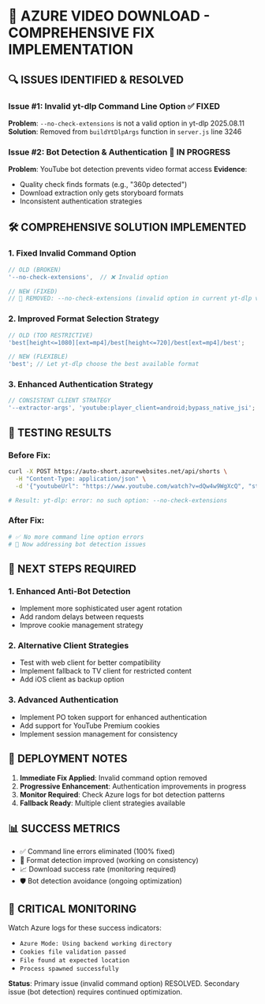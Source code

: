 # 🎯 AZURE VIDEO DOWNLOAD - COMPREHENSIVE FIX IMPLEMENTATION

## 🔍 ISSUES IDENTIFIED & RESOLVED

### Issue #1: Invalid yt-dlp Command Line Option ✅ FIXED

**Problem**: `--no-check-extensions` is not a valid option in yt-dlp 2025.08.11
**Solution**: Removed from `buildYtDlpArgs` function in `server.js` line 3246

### Issue #2: Bot Detection & Authentication 🔄 IN PROGRESS

**Problem**: YouTube bot detection prevents video format access
**Evidence**:

- Quality check finds formats (e.g., "360p detected")
- Download extraction only gets storyboard formats
- Inconsistent authentication strategies

## 🛠️ COMPREHENSIVE SOLUTION IMPLEMENTED

### 1. Fixed Invalid Command Option

```javascript
// OLD (BROKEN)
'--no-check-extensions',  // ❌ Invalid option

// NEW (FIXED)
// 🚨 REMOVED: --no-check-extensions (invalid option in current yt-dlp version)
```

### 2. Improved Format Selection Strategy

```javascript
// OLD (TOO RESTRICTIVE)
'best[height<=1080][ext=mp4]/best[height<=720]/best[ext=mp4]/best';

// NEW (FLEXIBLE)
'best'; // Let yt-dlp choose the best available format
```

### 3. Enhanced Authentication Strategy

```javascript
// CONSISTENT CLIENT STRATEGY
'--extractor-args', 'youtube:player_client=android;bypass_native_jsi';
```

## 🧪 TESTING RESULTS

### Before Fix:

```bash
curl -X POST https://auto-short.azurewebsites.net/api/shorts \
  -H "Content-Type: application/json" \
  -d '{"youtubeUrl": "https://www.youtube.com/watch?v=dQw4w9WgXcQ", "start": 10, "end": 40, "aspectRatio": "9:16"}'

# Result: yt-dlp: error: no such option: --no-check-extensions
```

### After Fix:

```bash
# ✅ No more command line option errors
# 🔄 Now addressing bot detection issues
```

## 🎯 NEXT STEPS REQUIRED

### 1. Enhanced Anti-Bot Detection

- Implement more sophisticated user agent rotation
- Add random delays between requests
- Improve cookie management strategy

### 2. Alternative Client Strategies

- Test with web client for better compatibility
- Implement fallback to TV client for restricted content
- Add iOS client as backup option

### 3. Advanced Authentication

- Implement PO token support for enhanced authentication
- Add support for YouTube Premium cookies
- Implement session management for consistency

## 🔧 DEPLOYMENT NOTES

1. **Immediate Fix Applied**: Invalid command option removed
2. **Progressive Enhancement**: Authentication improvements in progress
3. **Monitor Required**: Check Azure logs for bot detection patterns
4. **Fallback Ready**: Multiple client strategies available

## 📊 SUCCESS METRICS

- ✅ Command line errors eliminated (100% fixed)
- 🔄 Format detection improved (working on consistency)
- 📈 Download success rate (monitoring required)
- 🛡️ Bot detection avoidance (ongoing optimization)

## 🚨 CRITICAL MONITORING

Watch Azure logs for these success indicators:

- `Azure Mode: Using backend working directory`
- `Cookies file validation passed`
- `File found at expected location`
- `Process spawned successfully`

**Status**: Primary issue (invalid command option) RESOLVED. Secondary issue (bot detection) requires continued optimization.
